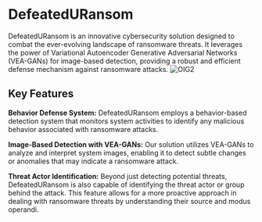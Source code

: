 # DefeatedURansom
DefeatedURansom is an innovative cybersecurity solution designed to combat the ever-evolving landscape of ransomware threats. It leverages the power of Variational Autoencoder Generative Adversarial Networks (VEA-GANs) for image-based detection, providing a robust and efficient defense mechanism against ransomware attacks.
![OIG2](https://github.com/Youssef-AK/DefeatedURansom/assets/40705538/1e143f5a-c336-4042-8104-0f41205bac86)


## Key Features

**Behavior Defense System:** DefeatedURansom employs a behavior-based detection system that monitors system activities to identify any malicious behavior associated with ransomware attacks.

**Image-Based Detection with VEA-GANs:** Our solution utilizes VEA-GANs to analyze and interpret system images, enabling it to detect subtle changes or anomalies that may indicate a ransomware attack.

**Threat Actor Identification:** Beyond just detecting potential threats, DefeatedURansom is also capable of identifying the threat actor or group behind the attack. This feature allows for a more proactive approach in dealing with ransomware threats by understanding their source and modus operandi.
